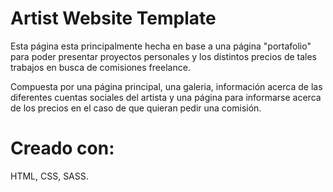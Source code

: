 # Artist Website Template
Esta página esta principalmente hecha en base a una página "portafolio" para poder presentar proyectos personales y los distintos precios de tales trabajos en busca de comisiones freelance.

Compuesta por una página principal, una galeria, información acerca de las diferentes cuentas sociales del artista y una página para informarse acerca de los precios en el caso de que quieran pedir una comisión.

# Creado con:
HTML, CSS, SASS.
